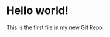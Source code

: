 <!DOCTYPE html>
<html>
<head>
<Title>Hello World!</Title>
<link rel="stylesheet" href="style.css">
</head>
<body>

<h1>Hello world!</h1>
<p>This is the first file in my new Git Repo.</p>

</body>
</html> 
